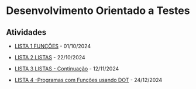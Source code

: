 # Desenvolvimento Orientado a Testes

## Atividades
* [LISTA 1 FUNÇÕES](/terceiro-periodo/dot/lista_de_funcoes/) - 01/10/2024

* [LISTA 2 LISTAS](/terceiro-periodo/dot/lista_de_listas/) - 22/10/2024

* [LISTA 3 LISTAS - Continuação](/terceiro-periodo/dot/lista-3/) - 12/11/2024

* [LISTA 4 -Programas com Funções usando DOT](/terceiro-periodo/dot/lista-4/) - 24/12/2024